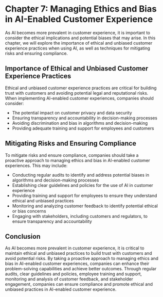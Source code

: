 Chapter 7: Managing Ethics and Bias in AI-Enabled Customer Experience
=====================================================================

As AI becomes more prevalent in customer experience, it is important to consider the ethical implications and potential biases that may arise. In this chapter, we will explore the importance of ethical and unbiased customer experience practices when using AI, as well as techniques for mitigating risks and ensuring compliance.

Importance of Ethical and Unbiased Customer Experience Practices
----------------------------------------------------------------

Ethical and unbiased customer experience practices are critical for building trust with customers and avoiding potential legal and reputational risks. When implementing AI-enabled customer experiences, companies should consider:

* The potential impact on customer privacy and data security
* Ensuring transparency and accountability in decision-making processes
* Avoiding discrimination and bias in algorithms and decision-making
* Providing adequate training and support for employees and customers

Mitigating Risks and Ensuring Compliance
----------------------------------------

To mitigate risks and ensure compliance, companies should take a proactive approach to managing ethics and bias in AI-enabled customer experiences. This may include:

* Conducting regular audits to identify and address potential biases in algorithms and decision-making processes
* Establishing clear guidelines and policies for the use of AI in customer experience
* Providing training and support for employees to ensure they understand ethical and unbiased practices
* Monitoring and analyzing customer feedback to identify potential ethical or bias concerns
* Engaging with stakeholders, including customers and regulators, to ensure transparency and accountability

Conclusion
----------

As AI becomes more prevalent in customer experience, it is critical to maintain ethical and unbiased practices to build trust with customers and avoid potential risks. By taking a proactive approach to managing ethics and bias in AI-enabled customer experiences, companies can enhance their problem-solving capabilities and achieve better outcomes. Through regular audits, clear guidelines and policies, employee training and support, monitoring and analysis of customer feedback, and stakeholder engagement, companies can ensure compliance and promote ethical and unbiased practices in AI-enabled customer experience.
